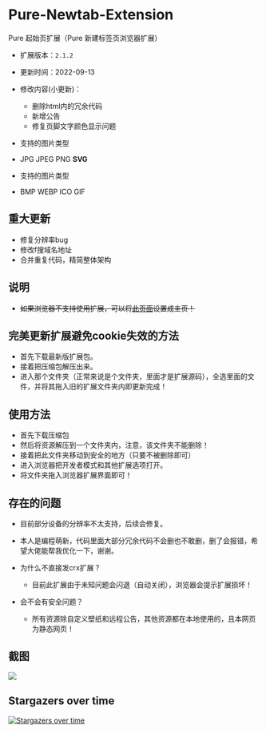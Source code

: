 # Pure-Newtab-Extension

<!--![img](https://dl3.img.timecdn.cn/2022/11/19/pure.png)-->

Pure 起始页扩展（Pure 新建标签页浏览器扩展）
- 扩展版本：`2.1.2`
- 更新时间：2022-09-13
- 修改内容(小更新)：
  - 删除html内的冗余代码
  - 新增公告
  - 修复页脚文字颜色显示问题

- 支持的图片类型
 - JPG JPEG PNG <strong>SVG</strong>
- 支持的图片类型
 - BMP WEBP ICO GIF

## 重大更新
- 修复分辨率bug
- 修改f搜域名地址
- 合并重复代码，精简整体架构

## 说明
- <s>如果浏览器不支持使用扩展，可以将[此页面](https://xiaoji235.github.io)设置成主页！</s>

## 完美更新扩展避免cookie失效的方法
- 首先下载最新版扩展包。
- 接着把压缩包解压出来。
- 进入那个文件夹（正常来说是个文件夹，里面才是扩展源码），全选里面的文件，并将其拖入旧的扩展文件夹内即更新完成！

## 使用方法
- 首先下载压缩包
- 然后将资源解压到一个文件夹内，注意，该文件夹不能删除！
- 接着把此文件夹移动到安全的地方（只要不被删除即可）
- 进入浏览器把开发者模式和其他扩展选项打开。
- 将文件夹拖入浏览器扩展界面即可！

## 存在的问题
- 目前部分设备的分辨率不太支持，后续会修复。
- 本人是编程萌新，代码里面大部分冗余代码不会删也不敢删，删了会报错，希望大佬能帮我优化一下，谢谢。

- 为什么不直接发crx扩展？
  - 目前此扩展由于未知问题会闪退（自动关闭），浏览器会提示扩展损坏！
- 会不会有安全问题？
  - 所有资源除自定义壁纸和远程公告，其他资源都在本地使用的，且本网页为静态网页！

## 截图
![ ](https://cdn.jsdelivr.net/gh/xiaoji235/Pure-Newtab/preview/img.png)


## Stargazers over time

[![Stargazers over time](https://starchart.cc/xiaoji235/Pure-Newtab-Extension.svg)](https://starchart.cc/xiaoji235/Pure-Newtab-Extension)

